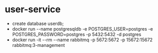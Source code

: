 # user-service

- create database userdb;
- docker run --name postgresqldb -e POSTGRES_USER=postgres -e POSTGRES_PASSWORD=postgres -p 5432:5432 -d postgres
- docker run -it --rm --name rabbitmq -p 5672:5672 -p 15672:15672 rabbitmq:3-management
